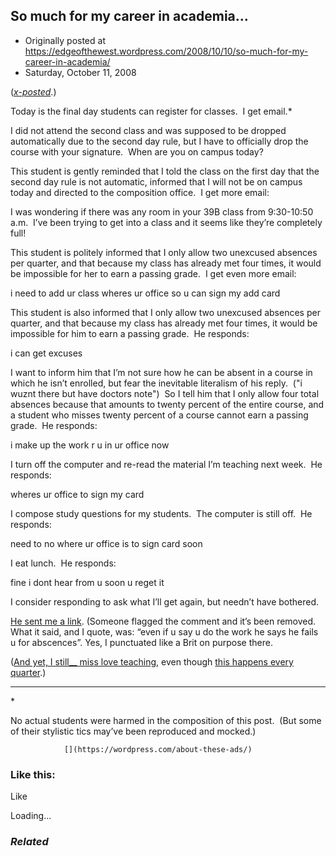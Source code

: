 ## So much for my career in academia…

 * Originally posted at https://edgeofthewest.wordpress.com/2008/10/10/so-much-for-my-career-in-academia/
 * Saturday, October 11, 2008

([_x-posted_](http://acephalous.typepad.com/acephalous/2008/10/so-much-for-my.html).)

Today is the final day students can register for classes.  I get email.\*

I did not attend the second class and was supposed to be dropped automatically due to the second day rule, but I have to officially drop the course with your signature.  When are you on campus today?

This student is gently reminded that I told the class on the first day that the second day rule is not automatic, informed that I will not be on campus today and directed to the composition office.  I get more email:

I was wondering if there was any room in your 39B class from 9:30-10:50 a.m.  I’ve been trying to get into a class and it seems like they’re completely full!

This student is politely informed that I only allow two unexcused absences per quarter, and that because my class has already met four times, it would be impossible for her to earn a passing grade.  I get even more email:

i need to add ur class wheres ur office so u can sign my add card

This student is also informed that I only allow two unexcused absences per quarter, and that because my class has already met four times, it would be impossible for him to earn a passing grade.  He responds:

i can get excuses

I want to inform him that I’m not sure how he can be absent in a course in which he isn’t enrolled, but fear the inevitable literalism of his reply.  ("i wuznt there but have doctors note")  So I tell him that I only allow four total absences because that amounts to twenty percent of the entire course, and a student who misses twenty percent of a course cannot earn a passing grade.  He responds:

i make up the work r u in ur office now

I turn off the computer and re-read the material I’m teaching next week.  He responds:

wheres ur office to sign my card

I compose study questions for my students.  The computer is still off.  He responds:

need to no where ur office is to sign card soon

I eat lunch.  He responds:

fine i dont hear from u soon u reget it

I consider responding to ask what I’ll get again, but needn’t have bothered.

[He sent me a link](http://www.ratemyprofessors.com/ShowRatings.jsp?tid=254703&page=1).  (Someone flagged the comment and it’s been removed.  What it said, and I quote, was: “even if u say u do the work he says he fails u for abscences”.  Yes, I punctuated like a Brit on purpose there.

([And yet, I still__
miss
 love teaching](http://acephalous.typepad.com/acephalous/2007/03/and\_yet\_i\_still.html), even though [this happens every quarter](http://acephalous.typepad.com/acephalous/2006/02/sample\_student\_.html).)

* * *

\*

No actual students were harmed in the composition of this post.  (But some of their stylistic tics may’ve been reproduced and mocked.)

		

			

				[](https://wordpress.com/about-these-ads/)
				

					
				

			

		

### Like this:

Like

 
Loading...

[]()

### _Related_

